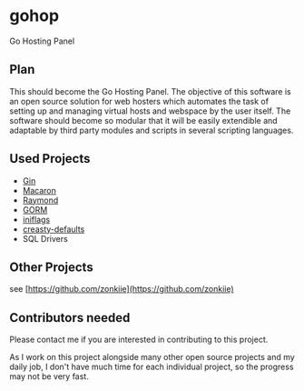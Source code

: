# gohop
Go Hosting Panel

## Plan
This should become the Go Hosting Panel. The objective of this software is an open source solution for web hosters which automates the task of setting up and managing virtual hosts and webspace by the user itself. The software should become so modular that it will be easily extendible and adaptable by third party modules and scripts in several scripting languages.

## Used Projects
 - [Gin](https://github.com/gin-gonic/gin)
 - [Macaron](https://go-macaron.com/)
 - [Raymond](https://github.com/aymerick/raymond)
 - [GORM](http://gorm.io/)
 - [iniflags](https://github.com/vharitonsky/iniflags)
 - [creasty-defaults](https://github.com/creasty/defaults)
 - SQL Drivers

## Other Projects

see [https://github.com/zonkiie](https://github.com/zonkiie)

## Contributors needed
Please contact me if you are interested in contributing to this project.

As I work on this project alongside many other open source projects and my daily job, I don't have much time for each individual project, so the progress may not be very fast.
